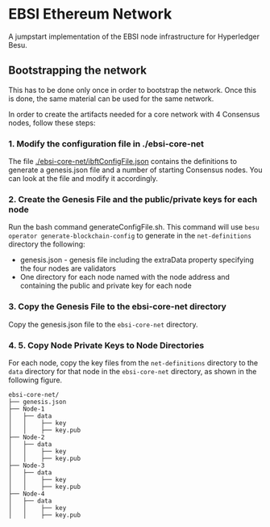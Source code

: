 # EBSI Ethereum Network

A jumpstart implementation of the EBSI node infrastructure for Hyperledger Besu.

## Bootstrapping the network

This has to be done only once in order to bootstrap the network. Once this is done, the same material can be used for the same network.

In order to create the artifacts needed for a core network with 4 Consensus nodes, follow these steps:

### 1. Modify the configuration file in ./ebsi-core-net

The file [./ebsi-core-net/ibftConfigFile.json](./ebsi-core-net/ibftConfigFile.json) contains the definitions to generate a genesis.json file and a number of starting Consensus nodes. You can look at the file and modify it accordingly.

### 2. Create the Genesis File and the public/private keys for each node

Run the bash command generateConfigFile.sh. This command will use `besu operator generate-blockchain-config` to generate in the `net-definitions` directory the following:

* genesis.json - genesis file including the extraData property specifying the four nodes are validators
* One directory for each node named with the node address and containing the public and private key for each node

### 3. Copy the Genesis File to the ebsi-core-net directory

Copy the genesis.json file to the `ebsi-core-net` directory.

### 4. 5. Copy Node Private Keys to Node Directories

For each node, copy the key files from the `net-definitions` directory to the `data` directory for that node in the `ebsi-core-net` directory, as shown in the following figure.

```
ebsi-core-net/
├── genesis.json
├── Node-1
│   ├── data
│   │    ├── key
│   │    ├── key.pub
├── Node-2
│   ├── data
│   │    ├── key
│   │    ├── key.pub
├── Node-3
│   ├── data
│   │    ├── key
│   │    ├── key.pub
├── Node-4
│   ├── data
│   │    ├── key
│   │    ├── key.pub
```
